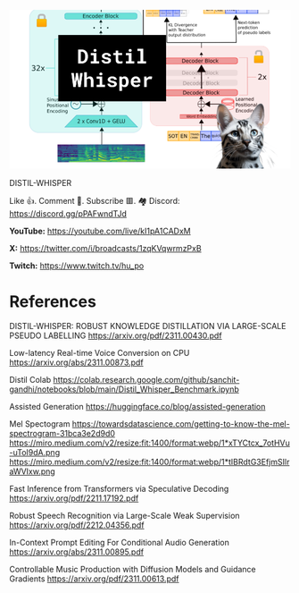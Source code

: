 ![](thumbnails/04.11.2023.png)

DISTIL-WHISPER

Like 👍. Comment 💬. Subscribe 🟥.
🏘 Discord: https://discord.gg/pPAFwndTJd

**YouTube:** https://youtube.com/live/kI1pA1CADxM

**X:** https://twitter.com/i/broadcasts/1zqKVqwrmzPxB

**Twitch:** https://www.twitch.tv/hu_po


# References

DISTIL-WHISPER: ROBUST KNOWLEDGE DISTILLATION VIA LARGE-SCALE PSEUDO LABELLING
https://arxiv.org/pdf/2311.00430.pdf

Low-latency Real-time Voice Conversion on CPU
https://arxiv.org/abs/2311.00873.pdf

Distil Colab
https://colab.research.google.com/github/sanchit-gandhi/notebooks/blob/main/Distil_Whisper_Benchmark.ipynb

Assisted Generation
https://huggingface.co/blog/assisted-generation

Mel Spectogram
https://towardsdatascience.com/getting-to-know-the-mel-spectrogram-31bca3e2d9d0
https://miro.medium.com/v2/resize:fit:1400/format:webp/1*xTYCtcx_7otHVu-uToI9dA.png
https://miro.medium.com/v2/resize:fit:1400/format:webp/1*tIBRdtG3EfjmSIlraWVIxw.png

Fast Inference from Transformers via Speculative Decoding
https://arxiv.org/pdf/2211.17192.pdf

Robust Speech Recognition via Large-Scale Weak Supervision
https://arxiv.org/pdf/2212.04356.pdf

In-Context Prompt Editing For Conditional Audio Generation
https://arxiv.org/abs/2311.00895.pdf

Controllable Music Production with Diffusion Models and Guidance Gradients
https://arxiv.org/pdf/2311.00613.pdf
